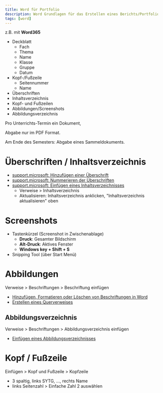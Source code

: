 ```yaml
---
title: Word für Portfolio
description: Word Grundlagen für das Erstellen eines Berichts/Portfolios. Nummerieren der Überschriften. Screenshots. Inhaltsverzeichnis. Kopf- und Fußzeilen.
tags: [word]
---
```




z.B. mit **Word365**

- Deckblatt
  - Fach
  - Thema
  - Name
  - Klasse
  - Gruppe
  - Datum
- Kopf-/Fußzeile
  - Seitennummer
  - Name
- Überschriften
- Inhaltsverzeichnis
- Kopf- und Fußzeilen
- Abbildungen/Screenshots
- Abbildungsverzeichnis



Pro Unterrichts-Termin ein Dokument, 

Abgabe nur im PDF Format.

Am Ende des Semesters: Abgabe eines Sammeldokuments. 



# Überschriften / Inhaltsverzeichnis

- [support.microsoft: Hinzufügen einer Überschrift](https://support.microsoft.com/de-de/office/hinzufügen-einer-überschrift-3eb8b917-56dc-4a17-891a-a026b2c790f2)
- [support.microsoft: Nummerieren der Überschriften](https://support.microsoft.com/de-de/office/nummerieren-von-überschriften-ce24e028-4cb4-4d4a-bf25-fb2c61fc6585)
- [support.microsoft: Einfügen eines Inhaltsverzeichnisses](https://support.office.com/de-de/article/erstellen-eines-inhaltsverzeichnisses-882e8564-0edb-435e-84b5-1d8552ccf0c0)
  - Verweise > Inhaltsverzeichnis
  - Aktualisieren: Inhaltsverzeichnis anklicken, "Inhaltsverzeichnis aktualisieren" oben



# Screenshots

- Tastenkürzel (Screenshot in Zwischenablage)
  - **Druck**: Gesamter Bildschirm
  - **Alt-Druck**: Aktives Fenster 
  - **Windows key + Shift + S**
- Snipping Tool (über Start Menü)



# Abbildungen

Verweise > Beschriftungen > Beschriftung einfügen

- [Hinzufügen, Formatieren oder Löschen von Beschriftungen in Word](https://support.office.com/de-de/article/hinzufügen-formatieren-oder-löschen-von-beschriftungen-in-word-82fa82a4-f0f3-438f-a422-34bb5cef9c81)
- [Erstellen eines Querverweises](https://support.microsoft.com/de-de/office/erstellen-eines-querverweises-300b208c-e45a-487a-880b-a02767d9774b)



## Abbildungsverzeichnis

Verweise > Beschriftungen > Abbildungsverzeichnis einfügen

- [Einfügen eines Abbildungsverzeichnisses](https://support.office.com/de-de/article/einfügen-eines-abbildungsverzeichnisses-c5ea59c5-487c-4fb2-bd48-e34dd57f0ec1)



# Kopf / Fußzeile

Einfügen > Kopf und Fußzeile > Kopfzeile

- 3 spaltig, links SYTG, ..., rechts Name
- links Seitenzahl > Einfache Zahl 2 auswählen